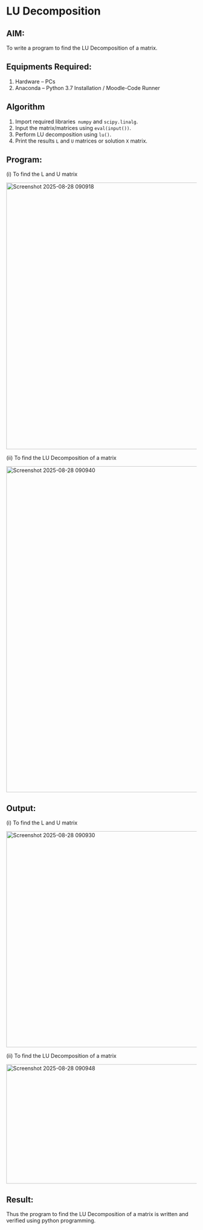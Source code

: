 # LU Decomposition 

## AIM:
To write a program to find the LU Decomposition of a matrix.

## Equipments Required:
1. Hardware – PCs
2. Anaconda – Python 3.7 Installation / Moodle-Code Runner

## Algorithm
1. Import required libraries``` numpy``` and ```scipy.linalg```.
2. Input the matrix/matrices using ```eval(input())```.
3. Perform LU decomposition using ```lu()```.
4. Print the results ```L``` and ```U``` matrices or solution ```X``` matrix.

## Program:
(i) To find the L and U matrix

<img width="1231" height="706" alt="Screenshot 2025-08-28 090918" src="https://github.com/user-attachments/assets/64e6978b-2255-4c8e-81fe-c7e7645caadd" />

(ii) To find the LU Decomposition of a matrix

<img width="1221" height="863" alt="Screenshot 2025-08-28 090940" src="https://github.com/user-attachments/assets/0380d5c0-d9cc-410a-98fd-6f6391e2fbb4" />

## Output:
(i) To find the L and U matrix

<img width="1223" height="572" alt="Screenshot 2025-08-28 090930" src="https://github.com/user-attachments/assets/456fe8de-9668-4fbe-b31e-717260439bde" />

(ii) To find the LU Decomposition of a matrix

<img width="1220" height="316" alt="Screenshot 2025-08-28 090948" src="https://github.com/user-attachments/assets/1f949b44-89d4-4bb7-8f13-6c0e03c0da17" />

## Result:
Thus the program to find the LU Decomposition of a matrix is written and verified using python programming.

